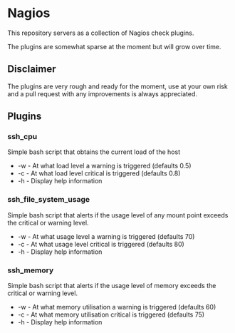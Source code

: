 # Nagios

This repository servers as a collection of Nagios check plugins.

The plugins are somewhat sparse at the moment but will grow over time.

## Disclaimer

The plugins are very rough and ready for the moment, use at your own risk
and a pull request with any improvements is always appreciated.

## Plugins

### ssh_cpu

Simple bash script that obtains the current load of the host

* -w - At what load level a warning is triggered (defaults 0.5)
* -c - At what load level critical is triggered (defaults 0.8)
* -h - Display help information

### ssh_file_system_usage

Simple bash script that alerts if the usage level of any mount
point exceeds the critical or warning level.

* -w - At what usage level a warning is triggered (defaults 70)
* -c - At what usage level critical is triggered (defaults 80)
* -h - Display help information

### ssh_memory

Simple bash script that alerts if the usage level of memory
exceeds the critical or warning level.

* -w - At what memory utilisation a warning is triggered (defaults 60)
* -c - At what memory utilisation critical is triggered (defaults 75)
* -h - Display help information